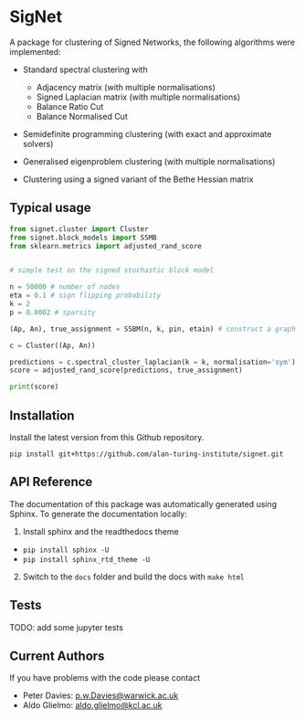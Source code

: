 # SigNet
A package for clustering of Signed Networks, the following algorithms were implemented:

- Standard spectral clustering with
  - Adjacency matrix (with multiple normalisations)
  - Signed Laplacian matrix (with multiple normalisations)
  - Balance Ratio Cut
  - Balance Normalised Cut
  
- Semidefinite programming clustering (with exact and approximate solvers)

- Generalised eigenproblem clustering (with multiple normalisations)

- Clustering using a signed variant of the Bethe Hessian matrix

## Typical usage

```python
from signet.cluster import Cluster 
from signet.block_models import SSMB
from sklearn.metrics import adjusted_rand_score


# simple test on the signed stochastic block model 

n = 50000 # number of nodes
eta = 0.1 # sign flipping probability
k = 2
p = 0.0002 # sparsity

(Ap, An), true_assignment = SSBM(n, k, pin, etain) # construct a graph

c = Cluster((Ap, An))

predictions = c.spectral_cluster_laplacian(k = k, normalisation='sym') # cluster with the signed laplacian
score = adjusted_rand_score(predictions, true_assignment)

print(score)
```


## Installation

Install the latest version from this Github repository.

```
pip install git+https://github.com/alan-turing-institute/signet.git
```


## API Reference

The documentation of this package was automatically generated using Sphinx. To generate
the documentation locally:
1. Install sphinx and the readthedocs theme
  - `pip install sphinx -U`
  - `pip install sphinx_rtd_theme -U`
2. Switch to the `docs` folder and build the docs with `make html`

## Tests

TODO: add some jupyter tests

## Current Authors

If you have problems with the code please contact

- Peter Davies: p.w.Davies@warwick.ac.uk
- Aldo Glielmo: aldo.glielmo@kcl.ac.uk
